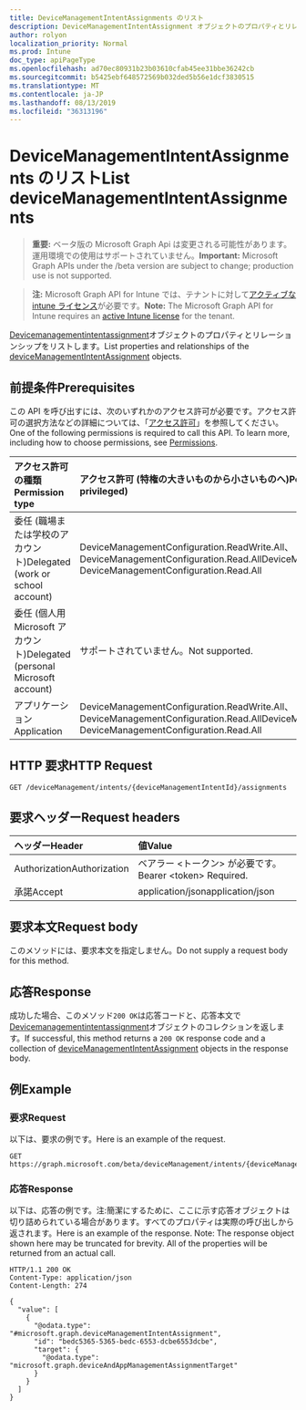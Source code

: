 ```yaml
---
title: DeviceManagementIntentAssignments のリスト
description: DeviceManagementIntentAssignment オブジェクトのプロパティとリレーションシップをリストします。
author: rolyon
localization_priority: Normal
ms.prod: Intune
doc_type: apiPageType
ms.openlocfilehash: ad70ec80931b23b03610cfab45ee31bbe36242cb
ms.sourcegitcommit: b5425ebf648572569b032ded5b56e1dcf3830515
ms.translationtype: MT
ms.contentlocale: ja-JP
ms.lasthandoff: 08/13/2019
ms.locfileid: "36313196"
---
```

# <a name="list-devicemanagementintentassignments"></a><span data-ttu-id="d6061-103">DeviceManagementIntentAssignments のリスト</span><span class="sxs-lookup"><span data-stu-id="d6061-103">List deviceManagementIntentAssignments</span></span>

> <span data-ttu-id="d6061-104">**重要:** ベータ版の Microsoft Graph Api は変更される可能性があります。運用環境での使用はサポートされていません。</span><span class="sxs-lookup"><span data-stu-id="d6061-104">**Important:** Microsoft Graph APIs under the /beta version are subject to change; production use is not supported.</span></span>

> <span data-ttu-id="d6061-105">**注:** Microsoft Graph API for Intune では、テナントに対して[アクティブな intune ライセンス](https://go.microsoft.com/fwlink/?linkid=839381)が必要です。</span><span class="sxs-lookup"><span data-stu-id="d6061-105">**Note:** The Microsoft Graph API for Intune requires an [active Intune license](https://go.microsoft.com/fwlink/?linkid=839381) for the tenant.</span></span>

<span data-ttu-id="d6061-106">[Devicemanagementintentassignment](../resources/intune-deviceintent-devicemanagementintentassignment.md)オブジェクトのプロパティとリレーションシップをリストします。</span><span class="sxs-lookup"><span data-stu-id="d6061-106">List properties and relationships of the [deviceManagementIntentAssignment](../resources/intune-deviceintent-devicemanagementintentassignment.md) objects.</span></span>

## <a name="prerequisites"></a><span data-ttu-id="d6061-107">前提条件</span><span class="sxs-lookup"><span data-stu-id="d6061-107">Prerequisites</span></span>
<span data-ttu-id="d6061-p101">この API を呼び出すには、次のいずれかのアクセス許可が必要です。アクセス許可の選択方法などの詳細については、「[アクセス許可](/graph/permissions-reference)」を参照してください。</span><span class="sxs-lookup"><span data-stu-id="d6061-p101">One of the following permissions is required to call this API. To learn more, including how to choose permissions, see [Permissions](/graph/permissions-reference).</span></span>

|<span data-ttu-id="d6061-110">アクセス許可の種類</span><span class="sxs-lookup"><span data-stu-id="d6061-110">Permission type</span></span>|<span data-ttu-id="d6061-111">アクセス許可 (特権の大きいものから小さいものへ)</span><span class="sxs-lookup"><span data-stu-id="d6061-111">Permissions (from most to least privileged)</span></span>|
|:---|:---|
|<span data-ttu-id="d6061-112">委任 (職場または学校のアカウント)</span><span class="sxs-lookup"><span data-stu-id="d6061-112">Delegated (work or school account)</span></span>|<span data-ttu-id="d6061-113">DeviceManagementConfiguration.ReadWrite.All、DeviceManagementConfiguration.Read.All</span><span class="sxs-lookup"><span data-stu-id="d6061-113">DeviceManagementConfiguration.ReadWrite.All, DeviceManagementConfiguration.Read.All</span></span>|
|<span data-ttu-id="d6061-114">委任 (個人用 Microsoft アカウント)</span><span class="sxs-lookup"><span data-stu-id="d6061-114">Delegated (personal Microsoft account)</span></span>|<span data-ttu-id="d6061-115">サポートされていません。</span><span class="sxs-lookup"><span data-stu-id="d6061-115">Not supported.</span></span>|
|<span data-ttu-id="d6061-116">アプリケーション</span><span class="sxs-lookup"><span data-stu-id="d6061-116">Application</span></span>|<span data-ttu-id="d6061-117">DeviceManagementConfiguration.ReadWrite.All、DeviceManagementConfiguration.Read.All</span><span class="sxs-lookup"><span data-stu-id="d6061-117">DeviceManagementConfiguration.ReadWrite.All, DeviceManagementConfiguration.Read.All</span></span>|

## <a name="http-request"></a><span data-ttu-id="d6061-118">HTTP 要求</span><span class="sxs-lookup"><span data-stu-id="d6061-118">HTTP Request</span></span>
<!-- {
  "blockType": "ignored"
}
-->
``` http
GET /deviceManagement/intents/{deviceManagementIntentId}/assignments
```

## <a name="request-headers"></a><span data-ttu-id="d6061-119">要求ヘッダー</span><span class="sxs-lookup"><span data-stu-id="d6061-119">Request headers</span></span>
|<span data-ttu-id="d6061-120">ヘッダー</span><span class="sxs-lookup"><span data-stu-id="d6061-120">Header</span></span>|<span data-ttu-id="d6061-121">値</span><span class="sxs-lookup"><span data-stu-id="d6061-121">Value</span></span>|
|:---|:---|
|<span data-ttu-id="d6061-122">Authorization</span><span class="sxs-lookup"><span data-stu-id="d6061-122">Authorization</span></span>|<span data-ttu-id="d6061-123">ベアラー &lt;トークン&gt; が必要です。</span><span class="sxs-lookup"><span data-stu-id="d6061-123">Bearer &lt;token&gt; Required.</span></span>|
|<span data-ttu-id="d6061-124">承諾</span><span class="sxs-lookup"><span data-stu-id="d6061-124">Accept</span></span>|<span data-ttu-id="d6061-125">application/json</span><span class="sxs-lookup"><span data-stu-id="d6061-125">application/json</span></span>|

## <a name="request-body"></a><span data-ttu-id="d6061-126">要求本文</span><span class="sxs-lookup"><span data-stu-id="d6061-126">Request body</span></span>
<span data-ttu-id="d6061-127">このメソッドには、要求本文を指定しません。</span><span class="sxs-lookup"><span data-stu-id="d6061-127">Do not supply a request body for this method.</span></span>

## <a name="response"></a><span data-ttu-id="d6061-128">応答</span><span class="sxs-lookup"><span data-stu-id="d6061-128">Response</span></span>
<span data-ttu-id="d6061-129">成功した場合、このメソッド`200 OK`は応答コードと、応答本文で[Devicemanagementintentassignment](../resources/intune-deviceintent-devicemanagementintentassignment.md)オブジェクトのコレクションを返します。</span><span class="sxs-lookup"><span data-stu-id="d6061-129">If successful, this method returns a `200 OK` response code and a collection of [deviceManagementIntentAssignment](../resources/intune-deviceintent-devicemanagementintentassignment.md) objects in the response body.</span></span>

## <a name="example"></a><span data-ttu-id="d6061-130">例</span><span class="sxs-lookup"><span data-stu-id="d6061-130">Example</span></span>

### <a name="request"></a><span data-ttu-id="d6061-131">要求</span><span class="sxs-lookup"><span data-stu-id="d6061-131">Request</span></span>
<span data-ttu-id="d6061-132">以下は、要求の例です。</span><span class="sxs-lookup"><span data-stu-id="d6061-132">Here is an example of the request.</span></span>
``` http
GET https://graph.microsoft.com/beta/deviceManagement/intents/{deviceManagementIntentId}/assignments
```

### <a name="response"></a><span data-ttu-id="d6061-133">応答</span><span class="sxs-lookup"><span data-stu-id="d6061-133">Response</span></span>
<span data-ttu-id="d6061-p102">以下は、応答の例です。注:簡潔にするために、ここに示す応答オブジェクトは切り詰められている場合があります。すべてのプロパティは実際の呼び出しから返されます。</span><span class="sxs-lookup"><span data-stu-id="d6061-p102">Here is an example of the response. Note: The response object shown here may be truncated for brevity. All of the properties will be returned from an actual call.</span></span>
``` http
HTTP/1.1 200 OK
Content-Type: application/json
Content-Length: 274

{
  "value": [
    {
      "@odata.type": "#microsoft.graph.deviceManagementIntentAssignment",
      "id": "bedc5365-5365-bedc-6553-dcbe6553dcbe",
      "target": {
        "@odata.type": "microsoft.graph.deviceAndAppManagementAssignmentTarget"
      }
    }
  ]
}
```






